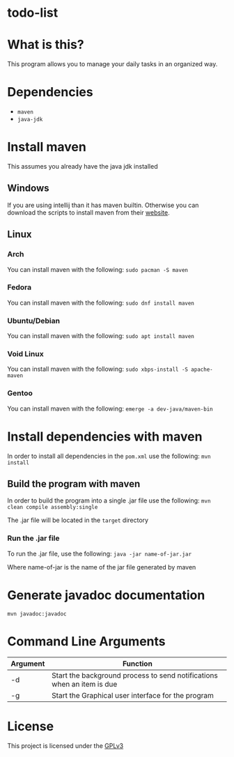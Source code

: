 # todo-list

# What is this?
 
This program allows you to manage your daily tasks in an organized way. 

# Dependencies

* `maven`
* `java-jdk`

# Install maven

This assumes you already have the java jdk installed

## Windows

If you are using intellij than it has maven builtin. Otherwise you can download the scripts to install maven from their [website](https://maven.apache.org/download.cgi). 

## Linux 

### Arch
 
You can install maven with the following:
`sudo pacman -S maven`

### Fedora

You can install maven with the following:
`sudo dnf install maven`

### Ubuntu/Debian

You can install maven with the following:
`sudo apt install maven`

### Void Linux 

You can install maven with the following:
`sudo xbps-install -S apache-maven`

### Gentoo

You can install maven with the following:
`emerge -a dev-java/maven-bin`

# Install dependencies with maven

In order to install all dependencies in the `pom.xml` use the following:
`mvn install`

## Build the program with maven

In order to build the program into a single .jar file use the following:
`mvn clean compile assembly:single`

The .jar file will be located in the `target` directory 

### Run the .jar file

To run the .jar file, use the following:
`java -jar name-of-jar.jar`

Where name-of-jar is the name of the jar file generated by maven

# Generate javadoc documentation

`mvn javadoc:javadoc`

# Command Line Arguments
    
|   Argument   | Function                                                                      |
|--------------|-------------------------------------------------------------------------------|
| -d           | Start the background process to send notifications when an item is due        |
| -g           | Start the Graphical user interface for the program                            |

# License

This project is licensed under the [GPLv3](./LICENSE)
